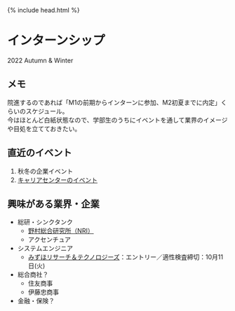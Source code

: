 {% include head.html %}
# インターンシップ
2022 Autumn & Winter

## メモ
院進するのであれば「M1の前期からインターンに参加、M2初夏までに内定」くらいのスケジュール。  
今はほとんど白紙状態なので、学部生のうちにイベントを通して業界のイメージや目処を立てておきたい。

## 直近のイベント
1. 秋冬の企業イベント
1. [キャリアセンターのイベント](./career_center.md)

## 興味がある業界・企業
- 総研・シンクタンク
  - [野村総合研究所（NRI）](companies/NRI.md)
  - アクセンチュア
- システムエンジニア
  - [みずほリサーチ＆テクノロジーズ](companies/mimzuho)：エントリー／適性検査締切：10月11日(火)
- 総合商社？
  - 住友商事
  - 伊藤忠商事
- 金融・保険？